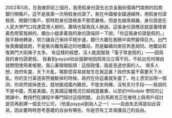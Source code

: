 2002年5月，在我被抓前三個月，我用假身份證去北京金融街復興門南側的招商銀行開賬戶。這不是我第一次用假身份證了。我在中國被全國通緝時，用假身份證租房、開銀行賬戶。那時對身份證檢查不那麼嚴格，但是也越來越嚴。身份證是在人民大學門口找連雲港人辦的。蕭晴也幫我找人辦過。這張身份證應該就是蕭晴冒着危險幫我辦的。櫃台小姐拿着我的身份證端詳一下說，「你這張身份證是假的。」我平靜地轉身，努力讓自己保持平穩步速，銀行大廳在我眼中突然變得巨大。出門後我撒腿就跑，不是衝向離我最近的地鐵站，而是繼續向南狂奔進胡同。地鐵站和復興門大街條子太多。
有這樣的經歷，沒人能說服我「電子幣是假的」——因爲我的身份證更假。
我看到paypal如此猖獗地因爲政治立場不同，不給出任何理由就關閉使用者帳號，我心裏暗暗點頭：這個我懂，我是見過世面的人。
很多人想，政府失靈，天下大亂，哪那麼容易就發生在我這裏？政府失靈不需要天下大亂。你的支付渠道突然被斷掉的時候，政府在你這裏就失靈了。地上憑空出現一個洞，你突然就掉進去，就地變成國內難民，不能坐飛機，沒有支付手段——我說的不是中國，而是美國。在美國這種情況已經相當嚴重，以至於Hillsdale 學院的公開課中，教授們在課程中專門探討這個問題。
此刻馬斯克正在推特上與用戶探討是否再創建一個支付公司，（他是paypal創始人之一）——自由失去得是如此容易，因此要時時思考基礎的自由有哪些，你是否有工具保護自己的自由。